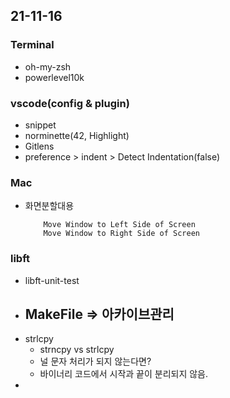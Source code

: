 ## 21-11-16
### Terminal
- oh-my-zsh
- powerlevel10k
### vscode(config & plugin)
- snippet
- norminette(42, Highlight)
- Gitlens
- preference > indent > Detect Indentation(false)
### Mac
- 화면분할대용
	```
		Move Window to Left Side of Screen
		Move Window to Right Side of Screen
	```
### libft
- libft-unit-test
- MakeFile => 아카이브관리
	- 
- strlcpy
	- strncpy vs strlcpy
	- 널 문자 처리가 되지 않는다면?
	- 바이너리 코드에서 시작과 끝이 분리되지 않음.
- 